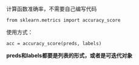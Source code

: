 计算函数准确率，不需要自己编写代码

```
from sklearn.metrics import accuracy_score
```

使用方式：

```
acc = accuracy_score(preds, labels)
```

**preds和labels都要是列表的形式，或者是可迭代对象**


